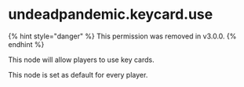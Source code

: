 # undeadpandemic.keycard.use

{% hint style="danger" %}
This permission was removed in v3.0.0.
{% endhint %}

This node will allow players to use key cards.

This node is set as default for every player.
